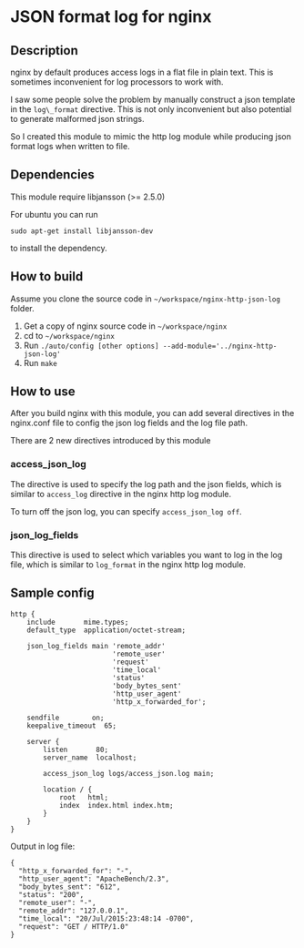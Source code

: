 # JSON format log for nginx

## Description

nginx by default produces access logs in a flat file in plain text. This is
sometimes inconvenient for log processors to work with.

I saw some people solve the problem by manually construct a json template in
the `log\_format` directive. This is not only inconvenient but also potential
to generate malformed json strings.

So I created this module to mimic the http log module while producing json
format logs when written to file.

## Dependencies

This module require libjansson (>= 2.5.0)

For ubuntu you can run

```
sudo apt-get install libjansson-dev
```

to install the dependency.

## How to build

Assume you clone the source code in `~/workspace/nginx-http-json-log` folder.

1. Get a copy of nginx source code in `~/workspace/nginx`
2. cd to `~/workspace/nginx`
3. Run `./auto/config [other options] --add-module='../nginx-http-json-log'`
4. Run `make`

## How to use

After you build nginx with this module, you can add several directives in the
nginx.conf file to config the json log fields and the log file path.

There are 2 new directives introduced by this module

### access_json_log

The directive is used to specify the log path and the json fields, which is
similar to `access_log` directive in the nginx http log module.

To turn off the json log, you can specify `access_json_log off`.

### json_log_fields

This directive is used to select which variables you want to log in the log
file, which is similar to `log_format` in the nginx http log module.

## Sample config

```
http {
    include       mime.types;
    default_type  application/octet-stream;

    json_log_fields main 'remote_addr'
                         'remote_user'
                         'request'
                         'time_local'
                         'status'
                         'body_bytes_sent'
                         'http_user_agent'
                         'http_x_forwarded_for';

    sendfile        on;
    keepalive_timeout  65;

    server {
        listen       80;
        server_name  localhost;

        access_json_log logs/access_json.log main;

        location / {
            root   html;
            index  index.html index.htm;
        }
    }
}
```

Output in log file:

```
{
  "http_x_forwarded_for": "-",
  "http_user_agent": "ApacheBench/2.3",
  "body_bytes_sent": "612",
  "status": "200",
  "remote_user": "-",
  "remote_addr": "127.0.0.1",
  "time_local": "20/Jul/2015:23:48:14 -0700",
  "request": "GET / HTTP/1.0"
}
```

